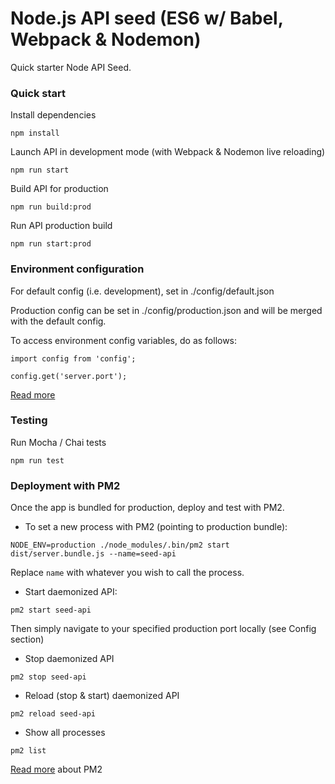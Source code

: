 # Node.js API seed (ES6 w/ Babel, Webpack & Nodemon)

Quick starter Node API Seed.

### Quick start

Install dependencies

`npm install`

Launch API in development mode (with Webpack & Nodemon live reloading)

`npm run start`

Build API for production

`npm run build:prod`

Run API production build

`npm run start:prod`

### Environment configuration

For default config (i.e. development), set in ./config/default.json

Production config can be set in ./config/production.json and will be merged with the default config.

To access environment config variables, do as follows:

`import config from 'config';`

`config.get('server.port');`

[Read more](https://www.npmjs.com/package/config)

### Testing

Run Mocha / Chai tests

`npm run test`

### Deployment with PM2

Once the app is bundled for production, deploy and test with PM2.

- To set a new process with PM2 (pointing to production bundle):

`NODE_ENV=production ./node_modules/.bin/pm2 start dist/server.bundle.js --name=seed-api`

Replace `name` with whatever you wish to call the process.

- Start daemonized API:

`pm2 start seed-api `

Then simply navigate to your specified production port locally (see Config section)

- Stop daemonized API

`pm2 stop seed-api`

- Reload (stop & start) daemonized API

`pm2 reload seed-api`

- Show all processes

`pm2 list`

[Read more](http://pm2.keymetrics.io/docs/usage/quick-start/) about PM2
